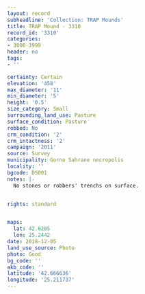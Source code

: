 ```yaml
---
layout: record
subheadline: 'Collection: TRAP Mounds'
title: TRAP Mound - 3310
record_id: '3310'
categories:
- 3000-3999
header: no
tags:
- ''

certainty: Certain
elevation: '458'
max_diameter: '11'
min_diameter: '5'
height: '0.5'
size_category: Small
surrounding_land_use: Pasture
surface_condition: Pasture
robbed: No
crm_condition: '2'
crm_intactness: '2'
campaign: '2011'
source: Survey
municipality: Gorno Sahrane necropolis
locality: ''
bgcode: DS001
notes: |-
  No stones or robbers' trenchs on surface.


rights: standard


maps:
  lat: 42.6285
  lon: 25.2442
date: 2018-12-05
land_use_source: Photo
photo: Good
bg_code: ''
akb_code: ''
latitude: '42.666636'
longitude: '25.211737'
---
```

